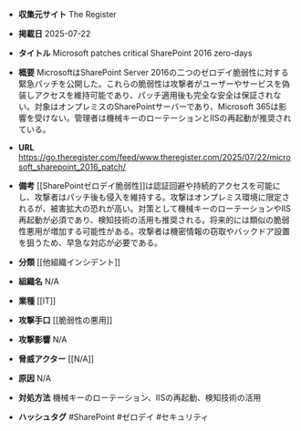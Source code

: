 - **収集元サイト**
The Register

- **掲載日**
2025-07-22

- **タイトル**
Microsoft patches critical SharePoint 2016 zero-days

- **概要**
MicrosoftはSharePoint Server 2016の二つのゼロデイ脆弱性に対する緊急パッチを公開した。これらの脆弱性は攻撃者がユーザーやサービスを偽装しアクセスを維持可能であり、パッチ適用後も完全な安全は保証されない。対象はオンプレミスのSharePointサーバーであり、Microsoft 365は影響を受けない。管理者は機械キーのローテーションとIISの再起動が推奨されている。

- **URL**
https://go.theregister.com/feed/www.theregister.com/2025/07/22/microsoft_sharepoint_2016_patch/

- **備考**
[[SharePointゼロデイ脆弱性]]は認証回避や持続的アクセスを可能にし、攻撃者はパッチ後も侵入を維持する。攻撃はオンプレミス環境に限定されるが、被害拡大の恐れが高い。対策として機械キーのローテーションやIIS再起動が必須であり、検知技術の活用も推奨される。将来的には類似の脆弱性悪用が増加する可能性がある。攻撃者は機密情報の窃取やバックドア設置を狙うため、早急な対応が必要である。

- **分類**
[[他組織インシデント]]

- **組織名**
N/A

- **業種**
[[IT]]

- **攻撃手口**
[[脆弱性の悪用]]

- **攻撃影響**
N/A

- **脅威アクター**
[[N/A]]

- **原因**
N/A

- **対処方法**
機械キーのローテーション、IISの再起動、検知技術の活用

- **ハッシュタグ**
#SharePoint #ゼロデイ #セキュリティ
